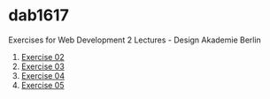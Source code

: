 # dab1617
Exercises for Web Development 2 Lectures - Design Akademie Berlin

1. [Exercise 02](exercise-02/README.md)
2. [Exercise 03](exercise-03/README.md)
3. [Exercise 04](exercise-04/README.md)
4. [Exercise 05](exercise-05/README.md)
